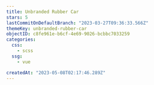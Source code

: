 ```yaml
---
title: Unbranded Rubber Car
stars: 5
lastCommitOnDefaultBranch: "2023-03-27T09:36:33.566Z"
themeKey: unbranded-rubber-car
objectID: c8fe961e-b6cf-4e69-9026-bcbbc7033259
categories:
  css:
    - scss
  ssg:
    - vue

createdAt: "2023-05-08T02:17:46.289Z"
---
```


